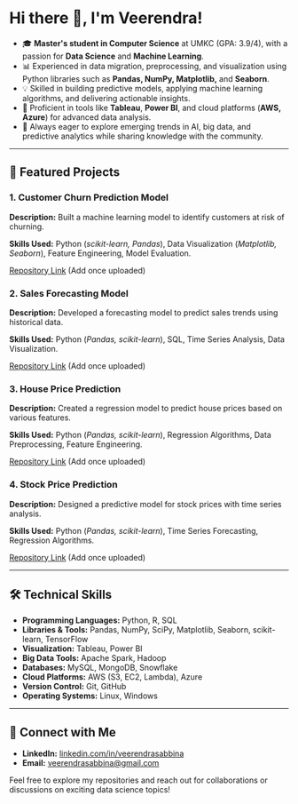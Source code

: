 <h1>Hi there 👋, I'm Veerendra!</h1>

<ul>
  <li>🎓 <strong>Master's student in Computer Science</strong> at UMKC (GPA: 3.9/4), with a passion for <strong>Data Science</strong> and <strong>Machine Learning</strong>.</li>
  <li>📊 Experienced in data migration, preprocessing, and visualization using Python libraries such as <strong>Pandas, NumPy, Matplotlib,</strong> and <strong>Seaborn</strong>.</li>
  <li>💡 Skilled in building predictive models, applying machine learning algorithms, and delivering actionable insights.</li>
  <li>🌟 Proficient in tools like <strong>Tableau</strong>, <strong>Power BI</strong>, and cloud platforms (<strong>AWS, Azure</strong>) for advanced data analysis.</li>
  <li>🚀 Always eager to explore emerging trends in AI, big data, and predictive analytics while sharing knowledge with the community.</li>
</ul>

---

<h2>📂 Featured Projects</h2>

<h3>1. Customer Churn Prediction Model</h3>
<p><strong>Description:</strong> Built a machine learning model to identify customers at risk of churning.</p>
<p><strong>Skills Used:</strong> Python (<em>scikit-learn, Pandas</em>), Data Visualization (<em>Matplotlib, Seaborn</em>), Feature Engineering, Model Evaluation.</p>
<p><a href="#">Repository Link</a> (Add once uploaded)</p>

<h3>2. Sales Forecasting Model</h3>
<p><strong>Description:</strong> Developed a forecasting model to predict sales trends using historical data.</p>
<p><strong>Skills Used:</strong> Python (<em>Pandas, scikit-learn</em>), SQL, Time Series Analysis, Data Visualization.</p>
<p><a href="#">Repository Link</a> (Add once uploaded)</p>

<h3>3. House Price Prediction</h3>
<p><strong>Description:</strong> Created a regression model to predict house prices based on various features.</p>
<p><strong>Skills Used:</strong> Python (<em>Pandas, scikit-learn</em>), Regression Algorithms, Data Preprocessing, Feature Engineering.</p>
<p><a href="#">Repository Link</a> (Add once uploaded)</p>

<h3>4. Stock Price Prediction</h3>
<p><strong>Description:</strong> Designed a predictive model for stock prices with time series analysis.</p>
<p><strong>Skills Used:</strong> Python (<em>Pandas, scikit-learn</em>), Time Series Forecasting, Regression Algorithms.</p>
<p><a href="#">Repository Link</a> (Add once uploaded)</p>

---

<h2>🛠️ Technical Skills</h2>

<ul>
  <li><strong>Programming Languages:</strong> Python, R, SQL</li>
  <li><strong>Libraries & Tools:</strong> Pandas, NumPy, SciPy, Matplotlib, Seaborn, scikit-learn, TensorFlow</li>
  <li><strong>Visualization:</strong> Tableau, Power BI</li>
  <li><strong>Big Data Tools:</strong> Apache Spark, Hadoop</li>
  <li><strong>Databases:</strong> MySQL, MongoDB, Snowflake</li>
  <li><strong>Cloud Platforms:</strong> AWS (S3, EC2, Lambda), Azure</li>
  <li><strong>Version Control:</strong> Git, GitHub</li>
  <li><strong>Operating Systems:</strong> Linux, Windows</li>
</ul>

---

<h2>🌟 Connect with Me</h2>
<ul>
  <li><strong>LinkedIn:</strong> <a href="https://www.linkedin.com/in/veerendrasabbina">linkedin.com/in/veerendrasabbina</a></li>
  <li><strong>Email:</strong> <a href="mailto:veerendrasabbina@gmail.com">veerendrasabbina@gmail.com</a></li>
</ul>

<p>Feel free to explore my repositories and reach out for collaborations or discussions on exciting data science topics!</p>
